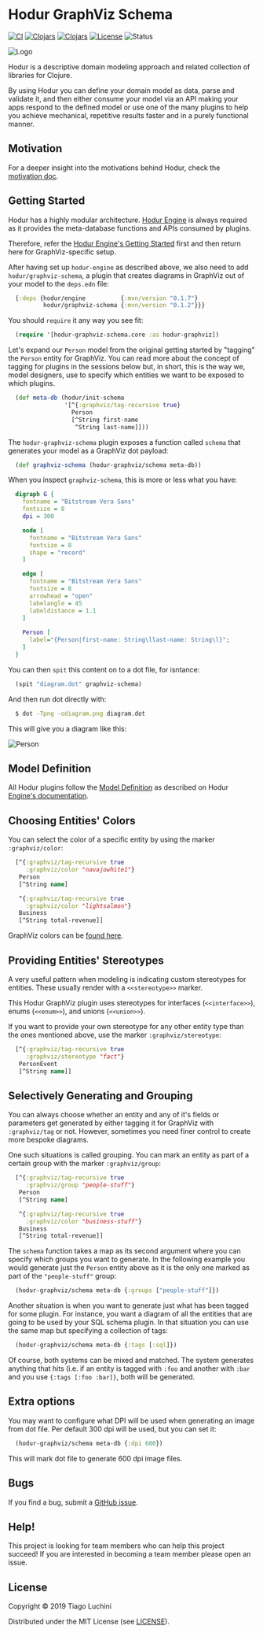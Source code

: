 [ci-badge]: https://github.com/hodur-org/hodur-graphviz-schema/actions/workflows/test.yml/badge.svg
[ci-link]: https://github.com/hodur-org/hodur-graphviz-schema/actions/workflows/test.yml
[circleci]: https://circleci.com/gh/hodur-org/hodur-graphviz-schema
[clojars-badge]: https://img.shields.io/clojars/v/hodur/graphviz-schema.svg
[clojars]: http://clojars.org/hodur/graphviz-schema
[github-issues]: https://github.com/hodur-org/hodur-graphviz-schema/issues
[graphviz-colors]: https://www.graphviz.org/doc/info/colors.html
[graphviz]: https://www.graphviz.org/
[hodur-engine-clojars-badge]: https://img.shields.io/clojars/v/hodur/engine.svg
[hodur-engine-clojars]: http://clojars.org/hodur/engine
[hodur-engine-definition]: https://github.com/hodur-org/hodur-engine#model-definition
[hodur-engine-started]: https://github.com/hodur-org/hodur-engine#getting-started
[hodur-engine]: https://github.com/hodur-org/hodur-engine
[license-badge]: https://img.shields.io/badge/license-MIT-blue.svg
[license]: ./LICENSE
[logo]: ./docs/logo-tag-line.png
[motivation]: https://github.com/hodur-org/hodur-engine/blob/master/docs/MOTIVATION.org
[plugins]: https://github.com/hodur-org/hodur-engine#hodur-plugins
[status-badge]: https://img.shields.io/badge/project%20status-beta-brightgreen.svg

# Hodur GraphViz Schema

[![CI][ci-badge]][ci-link]
[![Clojars][hodur-engine-clojars-badge]][hodur-engine-clojars]
[![Clojars][clojars-badge]][clojars]
[![License][license-badge]][license]
![Status][status-badge]

![Logo][logo]

Hodur is a descriptive domain modeling approach and related collection
of libraries for Clojure.

By using Hodur you can define your domain model as data, parse and
validate it, and then either consume your model via an API making your
apps respond to the defined model or use one of the many plugins to
help you achieve mechanical, repetitive results faster and in a purely
functional manner.

## Motivation

For a deeper insight into the motivations behind Hodur, check the
[motivation doc][motivation].

## Getting Started

Hodur has a highly modular architecture. [Hodur Engine][hodur-engine]
is always required as it provides the meta-database functions and APIs
consumed by plugins.

Therefore, refer the [Hodur Engine's Getting
Started][hodur-engine-started] first and then return here for
GraphViz-specific setup.

After having set up `hodur-engine` as described above, we also need to
add `hodur/graphviz-schema`, a plugin that creates diagrams in
GraphViz out of your model to the `deps.edn` file:

``` clojure
  {:deps {hodur/engine          {:mvn/version "0.1.7"}
          hodur/graphviz-schema {:mvn/version "0.1.2"}}}
```

You should `require` it any way you see fit:

``` clojure
  (require '[hodur-graphviz-schema.core :as hodur-graphviz])
```

Let's expand our `Person` model from the original getting started by
"tagging" the `Person` entity for GraphViz. You can read more about
the concept of tagging for plugins in the sessions below but, in
short, this is the way we, model designers, use to specify which
entities we want to be exposed to which plugins.

``` clojure
  (def meta-db (hodur/init-schema
                '[^{:graphviz/tag-recursive true}
                  Person
                  [^String first-name
                   ^String last-name]]))
```

The `hodur-graphviz-schema` plugin exposes a function called `schema`
that generates your model as a GraphViz dot payload:

``` clojure
  (def graphviz-schema (hodur-graphviz/schema meta-db))
```

When you inspect `graphviz-schema`, this is more or less what you
have:

``` dot
  digraph G {
    fontname = "Bitstream Vera Sans"
    fontsize = 8
    dpi = 300

    node [
      fontname = "Bitstream Vera Sans"
      fontsize = 8
      shape = "record"
    ]

    edge [
      fontname = "Bitstream Vera Sans"
      fontsize = 8
      arrowhead = "open"
      labelangle = 45
      labeldistance = 1.1
    ]
    
    Person [
      label="{Person|first-name: String\llast-name: String\l}";
    ]
  }
```

You can then `spit` this content on to a dot file, for isntance:

``` clojure
  (spit "diagram.dot" graphviz-schema)
```

And then run dot directly with:

``` bash
  $ dot -Tpng -odiagram.png diagram.dot
```

  This will give you a diagram like this:

![Person](./docs/person.png)

## Model Definition

All Hodur plugins follow the [Model
Definition][hodur-engine-definition] as described on Hodur [Engine's
documentation][hodur-engine].

## Choosing Entities' Colors

You can select the color of a specific entity by using the marker
`:graphviz/color`:

``` clojure
  [^{:graphviz/tag-recursive true
     :graphviz/color "navajowhite1"}
   Person
   [^String name]

   ^{:graphviz/tag-recursive true
     :graphviz/color "lightsalmon"}
   Business
   [^String total-revenue]]
```

GraphViz colors can be [found here][graphviz-colors].

## Providing Entities' Stereotypes

A very useful pattern when modeling is indicating custom stereotypes
for entities. These usually render with a `<<stereotype>>` marker.

This Hodur GraphViz plugin uses stereotypes for interfaces
(`<<interface>>`), enums (`<<enum>>`), and unions (`<<union>>`).

If you want to provide your own stereotype for any other entity type
than the ones mentioned above, use the marker `:graphviz/stereotype`:

``` clojure
  [^{:graphviz/tag-recursive true
     :graphviz/stereotype "fact"}
   PersonEvent
   [^String name]]
```

## Selectively Generating and Grouping

You can always choose whether an entity and any of it's fields or
parameters get generated by either tagging it for GraphViz with
`:graphviz/tag` or not. However, sometimes you need finer control to
create more bespoke diagrams.

One such situations is called grouping. You can mark an entity as part
of a certain group with the marker `:graphviz/group`:

``` clojure
  [^{:graphviz/tag-recursive true
     :graphviz/group "people-stuff"}
   Person
   [^String name]

   ^{:graphviz/tag-recursive true
     :graphviz/color "business-stuff"}
   Business
   [^String total-revenue]]
```

The `schema` function takes a map as its second argument where you can
specify which groups you want to generate. In the following example
you would generate just the `Person` entity above as it is the only
one marked as part of the `"people-stuff"` group:

``` clojure
  (hodur-graphviz/schema meta-db {:groups ["people-stuff"]})
```

Another situation is when you want to generate just what has been
tagged for some plugin. For instance, you want a diagram of all the
entities that are going to be used by your SQL schema plugin. In that
situation you can use the same map but specifying a collection of
tags:

``` clojure
  (hodur-graphviz/schema meta-db {:tags [:sql]})
```

Of course, both systems can be mixed and matched. The system generates
anything that hits (i.e. if an entity is tagged with `:foo` and
another with `:bar` and you use `{:tags [:foo :bar]}`, both will be
generated.

## Extra options

You may want to configure what DPI will be used when generating an
image from dot file. Per default 300 dpi will be used, but you can set
it:

```clojure
  (hodur-graphviz/schema meta-db {:dpi 600})
```

This will mark dot file to generate 600 dpi image files.

## Bugs

If you find a bug, submit a [GitHub issue][github-issues].

## Help!

This project is looking for team members who can help this project
succeed! If you are interested in becoming a team member please open
an issue.

## License

Copyright © 2019 Tiago Luchini

Distributed under the MIT License (see [LICENSE][license]).
